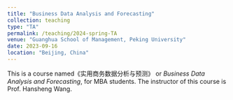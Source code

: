 ```yaml
---
title: "Business Data Analysis and Forecasting"
collection: teaching
type: "TA"
permalink: /teaching/2024-spring-TA
venue: "Guanghua School of Management, Peking University"
date: 2023-09-16
location: "Beijing, China"
---
```


This is a course named《实用商务数据分析与预测》 or *Business Data Analysis and Forecasting*, for MBA students. The instructor of this course is Prof. Hansheng Wang.